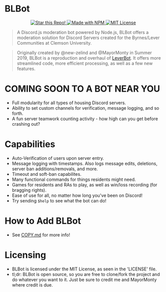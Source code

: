 # BLBot
<div align="center">
  <a href="https://github.com/new-zelind/LeverBot2">
    <img src="https://img.shields.io/github/stars/new-zelind/LeverBot2?label=Star%20This%20Repo%21&style=social" alt="Star this Repo!">
  </a>
  
  <a href="https://www.npmjs.com">
    <img src="https://img.shields.io/github/package-json/v/new-zelind/LeverBot2?label=Version" alt="Made with NPM">
  </a>
  
  <a href="https://github.com/new-zelind/LeverBot2/blob/master/LICENSE">
    <img src="https://img.shields.io/github/license/new-zelind/LeverBot2?label=License" alt="MIT License">
  </a>
</div>

> A Discord.js moderation bot powered by Node.js, BLBot offers a moderation solution for Discord Servers created for the Byrnes/Lever Communities at Clemson University.

> Originally created by @new-zelind and @MayorMonty in Summer 2019, BLBot is a reproduction and overhaul of [LeverBot](https://github.com/new-zelind/LeverBot). It offers more streamlined code, more efficient processing, as well as a few new features.

# COMING SOON TO A BOT NEAR YOU
- Full modularity for all types of housing Discord servers.
- Ability to set custom channels for verification, message logging, and so forth.
- A fun server teamwork counting activity - how high can you get before crashing out?

# Capabilities
- Auto-Verification of users upon server entry.
- Message logging with timestamps. Also logs message edits, deletions, server ban additions/removals, and more.
- Timeout and soft-ban capabilites.
- Many functional commands for things residents might need.
- Games for residents and RAs to play, as well as win/loss recording (for bragging rights).
- Ease of use for all, no matter how long you've been on Discord!
- Try sending `$help` to see what the bot can do!

# How to Add BLBot
- See [COPY.md](https://github.com/new-zelind/LeverBot2/blob/master/COPY.md) for more info!

# Licensing
- BLBot is licensed under the MIT License, as seen in the 'LICENSE' file.
- tl;dr: BLBot is open source, so you are free to clone/fork the project and do whatever you want to it. Just be sure to credit me and MayorMonty where credit is due.
